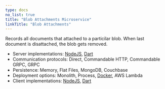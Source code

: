 ```yaml
---
type: docs
no_list: true
title: "Blob Attachments Microservice"
linkTitle: "Blob Attachments" 
---
```


Records all documents that attached to a particilar blob. When last document is disattached, the blob gets removed.

- Server implementations: [NodeJS](https://github.com/pip-services-content/pip-services-attachments-node), [Dart](https://github.com/pip-services-content/pip-services-attachments-dart)
- Communication protocols: Direct, Commandable HTTP, Commandable GRPC, GRPC
- Persistence: Memory, Flat Files, MongoDB, Couchbase
- Deployment options: Monolith, Process, [Docker](https://hub.docker.com/u/pipdevs), AWS Lambda
- Client implementations: [NodeJS](https://github.com/pip-services-content/pip-clients-attachments-node), [Dart](https://github.com/pip-services-content/pip-clients-attachments-dart)